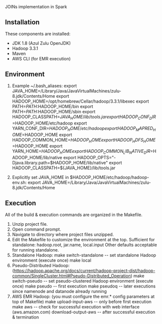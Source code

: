 ##
JOINs implementation in Spark

Installation
------------
These components are installed:
- JDK 1.8 (Azul Zulu OpenJDK)
- Hadoop 3.3.1
- Maven
- AWS CLI (for EMR execution)

Environment
-----------
1) Example ~/.bash_aliases:
   export JAVA_HOME=/Library/Java/JavaVirtualMachines/zulu-8.jdk/Contents/Home
   export HADOOP_HOME=/opt/homebrew/Cellar/hadoop/3.3.1/libexec
   export PATH=$PATH:$HADOOP_HOME/bin
   export PATH=$PATH:$HADOOP_HOME/sbin
   export HADOOP_CLASSPATH=${JAVA_HOME}/lib/tools.jar
   export HADOOP_CONF_DIR=$HADOOP_HOME/etc/hadoop
   export YARN_CONF_DIR=$HADOOP_HOME/etc/hadoop
   export HADOOP_MAPRED_HOME=$HADOOP_HOME
   export HADOOP_COMMON_HOME=$HADOOP_HOME
   export HADOOP_HDFS_HOME=$HADOOP_HOME
   export YARN_HOME=$HADOOP_HOME
   export HADOOP_COMMON_LIB_NATIVE_DIR=$HADOOP_HOME/lib/native
   export HADOOP_OPTS="-Djava.library.path=$HADOOP_HOME/lib/native"
   export HADOOP_CLASSPATH=${JAVA_HOME}/lib/tools.jar

2) Explicitly set JAVA_HOME in $HADOOP_HOME/etc/hadoop/hadoop-env.sh:
   export JAVA_HOME=/Library/Java/JavaVirtualMachines/zulu-8.jdk/Contents/Home

Execution
---------
All of the build & execution commands are organized in the Makefile.
1) Unzip project file.
2) Open command prompt.
3) Navigate to directory where project files unzipped.
4) Edit the Makefile to customize the environment at the top.
   Sufficient for standalone: hadoop.root, jar.name, local.input
   Other defaults acceptable for running standalone.
5) Standalone Hadoop:
   make switch-standalone		-- set standalone Hadoop environment (execute once)
   make local
6) Pseudo-Distributed Hadoop: (https://hadoop.apache.org/docs/current/hadoop-project-dist/hadoop-common/SingleCluster.html#Pseudo-Distributed_Operation)
   make switch-pseudo			-- set pseudo-clustered Hadoop environment (execute once)
   make pseudo					-- first execution
   make pseudoq				-- later executions since namenode and datanode already running
7) AWS EMR Hadoop: (you must configure the emr.* config parameters at top of Makefile)
   make upload-input-aws		-- only before first execution
   make aws					-- check for successful execution with web interface (aws.amazon.com)
   download-output-aws			-- after successful execution & termination
